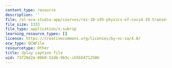 ```yaml
---
content_type: resource
description: ''
file: /ol-ocw-studio-app/courses/res-10-s95-physics-of-covid-19-transmission-fall-2020/73f28d2e08b052db9b5ccb5b54712506_NXquyoAX1_M.vtt
file_size: 1333
file_type: application/x-subrip
learning_resource_types: []
license: https://creativecommons.org/licenses/by-nc-sa/4.0/
ocw_type: OCWFile
resourcetype: Other
title: 3play caption file
uid: 73f28d2e-08b0-52db-9b5c-cb5b54712506
---
```

